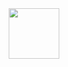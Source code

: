 <div id="header" align="center">
  <img src="https://media.giphy.com/media/Te9ImVwQGht1S/giphy.gif" width="100"/>
</div>

